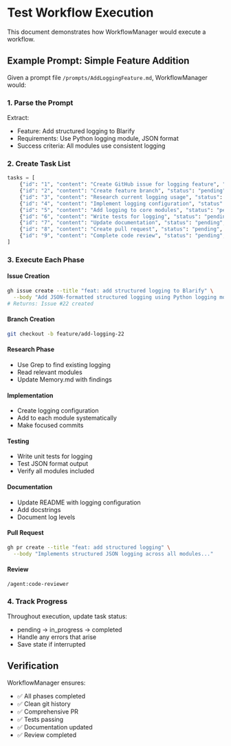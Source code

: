 # Test Workflow Execution

This document demonstrates how WorkflowManager would execute a workflow.

## Example Prompt: Simple Feature Addition

Given a prompt file `/prompts/AddLoggingFeature.md`, WorkflowManager would:

### 1. Parse the Prompt
Extract:
- Feature: Add structured logging to Blarify
- Requirements: Use Python logging module, JSON format
- Success criteria: All modules use consistent logging

### 2. Create Task List
```python
tasks = [
    {"id": "1", "content": "Create GitHub issue for logging feature", "status": "pending", "priority": "high"},
    {"id": "2", "content": "Create feature branch", "status": "pending", "priority": "high"},
    {"id": "3", "content": "Research current logging usage", "status": "pending", "priority": "high"},
    {"id": "4", "content": "Implement logging configuration", "status": "pending", "priority": "high"},
    {"id": "5", "content": "Add logging to core modules", "status": "pending", "priority": "high"},
    {"id": "6", "content": "Write tests for logging", "status": "pending", "priority": "high"},
    {"id": "7", "content": "Update documentation", "status": "pending", "priority": "medium"},
    {"id": "8", "content": "Create pull request", "status": "pending", "priority": "high"},
    {"id": "9", "content": "Complete code review", "status": "pending", "priority": "high"}
]
```

### 3. Execute Each Phase

#### Issue Creation
```bash
gh issue create --title "feat: add structured logging to Blarify" \
  --body "Add JSON-formatted structured logging using Python logging module..."
# Returns: Issue #22 created
```

#### Branch Creation
```bash
git checkout -b feature/add-logging-22
```

#### Research Phase
- Use Grep to find existing logging
- Read relevant modules
- Update Memory.md with findings

#### Implementation
- Create logging configuration
- Add to each module systematically
- Make focused commits

#### Testing
- Write unit tests for logging
- Test JSON format output
- Verify all modules included

#### Documentation
- Update README with logging configuration
- Add docstrings
- Document log levels

#### Pull Request
```bash
gh pr create --title "feat: add structured logging" \
  --body "Implements structured JSON logging across all modules..."
```

#### Review
```
/agent:code-reviewer
```

### 4. Track Progress
Throughout execution, update task status:
- pending → in_progress → completed
- Handle any errors that arise
- Save state if interrupted

## Verification

WorkflowManager ensures:
- ✅ All phases completed
- ✅ Clean git history
- ✅ Comprehensive PR
- ✅ Tests passing
- ✅ Documentation updated
- ✅ Review completed